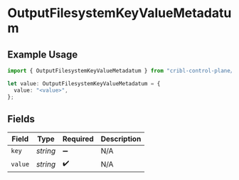 # OutputFilesystemKeyValueMetadatum

## Example Usage

```typescript
import { OutputFilesystemKeyValueMetadatum } from "cribl-control-plane/models/operations";

let value: OutputFilesystemKeyValueMetadatum = {
  value: "<value>",
};
```

## Fields

| Field              | Type               | Required           | Description        |
| ------------------ | ------------------ | ------------------ | ------------------ |
| `key`              | *string*           | :heavy_minus_sign: | N/A                |
| `value`            | *string*           | :heavy_check_mark: | N/A                |
